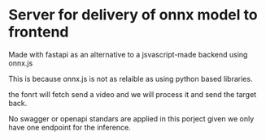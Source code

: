 # Server for delivery of onnx model to frontend

Made with fastapi as an alternative to a jsvascript-made backend using onnx.js

This is because onnx.js is not as relaible as using python based libraries.

the fonrt will fetch send a video and we will process it and send the target back.

No swagger or openapi standars are applied in this porject given we only have one endpoint for the inference.

